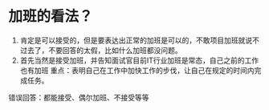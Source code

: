 # 加班的看法？
1.	肯定是可以接受的，但是要表达出正常的加班是可以的，不敢项目加班就说不过去了，不要回答的太假，比如什么加班都没问题。
2.	首先当然是接受加班，并告知面试官目前IT行业加班是常态，自己之前的工作也有加班 重点：表明自己在工作中加快工作的步伐，让自己在规定的时间内完成任务。 

错误回答：都能接受、偶尔加班、不接受等等
